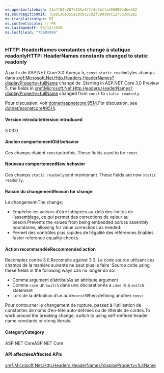 ```yaml
---
ms.openlocfilehash: 31e7f84a787d255a474f4c2b1fa3068903dbed52
ms.sourcegitcommit: 7588136e355e10cbc2582f389c90c127363c02a5
ms.translationtype: MT
ms.contentlocale: fr-FR
ms.lasthandoff: 03/14/2020
ms.locfileid: "75901909"
---
```

### <a name="http-headernames-constants-changed-to-static-readonly"></a><span data-ttu-id="ff504-101">HTTP: HeaderNames constantes changé à statique readonly</span><span class="sxs-lookup"><span data-stu-id="ff504-101">HTTP: HeaderNames constants changed to static readonly</span></span>

<span data-ttu-id="ff504-102">À partir de ASP.NET Core 3.0 Aperçu 5, `const` `static readonly`les champs dans <xref:Microsoft.Net.Http.Headers.HeaderNames?displayProperty=fullName> changé de .</span><span class="sxs-lookup"><span data-stu-id="ff504-102">Starting in ASP.NET Core 3.0 Preview 5, the fields in <xref:Microsoft.Net.Http.Headers.HeaderNames?displayProperty=fullName> changed from `const` to `static readonly`.</span></span>

<span data-ttu-id="ff504-103">Pour discussion, voir [dotnet/aspnetcore 9514](https://github.com/dotnet/aspnetcore/issues/9514).</span><span class="sxs-lookup"><span data-stu-id="ff504-103">For discussion, see [dotnet/aspnetcore#9514](https://github.com/dotnet/aspnetcore/issues/9514).</span></span>

#### <a name="version-introduced"></a><span data-ttu-id="ff504-104">Version introduite</span><span class="sxs-lookup"><span data-stu-id="ff504-104">Version introduced</span></span>

<span data-ttu-id="ff504-105">3.0</span><span class="sxs-lookup"><span data-stu-id="ff504-105">3.0</span></span>

#### <a name="old-behavior"></a><span data-ttu-id="ff504-106">Ancien comportement</span><span class="sxs-lookup"><span data-stu-id="ff504-106">Old behavior</span></span>

<span data-ttu-id="ff504-107">Ces champs étaient `const`autrefois .</span><span class="sxs-lookup"><span data-stu-id="ff504-107">These fields used to be `const`.</span></span>

#### <a name="new-behavior"></a><span data-ttu-id="ff504-108">Nouveau comportement</span><span class="sxs-lookup"><span data-stu-id="ff504-108">New behavior</span></span>

<span data-ttu-id="ff504-109">Ces champs `static readonly`sont maintenant .</span><span class="sxs-lookup"><span data-stu-id="ff504-109">These fields are now `static readonly`.</span></span>

#### <a name="reason-for-change"></a><span data-ttu-id="ff504-110">Raison du changement</span><span class="sxs-lookup"><span data-stu-id="ff504-110">Reason for change</span></span>

<span data-ttu-id="ff504-111">Le changement:</span><span class="sxs-lookup"><span data-stu-id="ff504-111">The change:</span></span>

* <span data-ttu-id="ff504-112">Empêche les valeurs d’être intégrées au-delà des limites de l’assemblage, ce qui permet des corrections de valeur au besoin.</span><span class="sxs-lookup"><span data-stu-id="ff504-112">Prevents the values from being embedded across assembly boundaries, allowing for value corrections as needed.</span></span>
* <span data-ttu-id="ff504-113">Permet des contrôles plus rapides de l’égalité des références.</span><span class="sxs-lookup"><span data-stu-id="ff504-113">Enables faster reference equality checks.</span></span>

#### <a name="recommended-action"></a><span data-ttu-id="ff504-114">Action recommandée</span><span class="sxs-lookup"><span data-stu-id="ff504-114">Recommended action</span></span>

<span data-ttu-id="ff504-115">Recomplez contre 3.0.</span><span class="sxs-lookup"><span data-stu-id="ff504-115">Recompile against 3.0.</span></span> <span data-ttu-id="ff504-116">Le code source utilisant ces champs de la manière suivante ne peut plus le faire :</span><span class="sxs-lookup"><span data-stu-id="ff504-116">Source code using these fields in the following ways can no longer do so:</span></span>

* <span data-ttu-id="ff504-117">Comme argument d’attribut</span><span class="sxs-lookup"><span data-stu-id="ff504-117">As an attribute argument</span></span>
* <span data-ttu-id="ff504-118">Comme `case` un `switch` dans une déclaration</span><span class="sxs-lookup"><span data-stu-id="ff504-118">As a `case` in a `switch` statement</span></span>
* <span data-ttu-id="ff504-119">Lors de la définition d’un autre`const`</span><span class="sxs-lookup"><span data-stu-id="ff504-119">When defining another `const`</span></span>

<span data-ttu-id="ff504-120">Pour contourner le changement de rupture, passez à l’utilisation de constantes de noms d’en-tête auto-définies ou de littérals de cordes.</span><span class="sxs-lookup"><span data-stu-id="ff504-120">To work around the breaking change, switch to using self-defined header name constants or string literals.</span></span>

#### <a name="category"></a><span data-ttu-id="ff504-121">Category</span><span class="sxs-lookup"><span data-stu-id="ff504-121">Category</span></span>

<span data-ttu-id="ff504-122">ASP.NET Core</span><span class="sxs-lookup"><span data-stu-id="ff504-122">ASP.NET Core</span></span>

#### <a name="affected-apis"></a><span data-ttu-id="ff504-123">API affectées</span><span class="sxs-lookup"><span data-stu-id="ff504-123">Affected APIs</span></span>

<xref:Microsoft.Net.Http.Headers.HeaderNames?displayProperty=fullName>

<!-- 

#### Affected APIs

`T:Microsoft.Net.Http.Headers.HeaderNames`

-->
